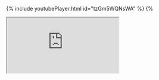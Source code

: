 
{% include youtubePlayer.html id="tzGm5WQNsWA" %}
{%<div class="embed-container">
  <iframe
      src="https://www.youtube.com/embed/tzGm5WQNsWA"

  </iframe>
</div>
%}

## Cleaner Bot


# About the project
Cleaner Bot Demo


